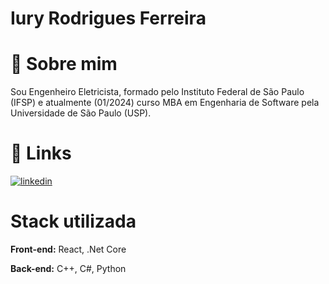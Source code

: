 
# Iury Rodrigues Ferreira
# 🚀 Sobre mim
Sou Engenheiro Eletricista, formado pelo Instituto Federal de São Paulo (IFSP) e atualmente (01/2024) curso MBA em Engenharia de Software pela Universidade de São Paulo (USP).


# 🔗 Links

[![linkedin](https://img.shields.io/badge/linkedin-0A66C2?style=for-the-badge&logo=linkedin&logoColor=white)](https://www.linkedin.com/in/iuryr41/)



# Stack utilizada

**Front-end:** React, .Net Core

**Back-end:** C++, C#, Python
